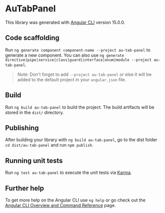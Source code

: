 # AuTabPanel

This library was generated with [Angular CLI](https://github.com/angular/angular-cli) version 15.0.0.

## Code scaffolding

Run `ng generate component component-name --project au-tab-panel` to generate a new component. You can also use `ng generate directive|pipe|service|class|guard|interface|enum|module --project au-tab-panel`.
> Note: Don't forget to add `--project au-tab-panel` or else it will be added to the default project in your `angular.json` file. 

## Build

Run `ng build au-tab-panel` to build the project. The build artifacts will be stored in the `dist/` directory.

## Publishing

After building your library with `ng build au-tab-panel`, go to the dist folder `cd dist/au-tab-panel` and run `npm publish`.

## Running unit tests

Run `ng test au-tab-panel` to execute the unit tests via [Karma](https://karma-runner.github.io).

## Further help

To get more help on the Angular CLI use `ng help` or go check out the [Angular CLI Overview and Command Reference](https://angular.io/cli) page.
